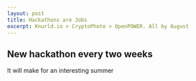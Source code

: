 ```yaml
---
layout: post
title: Hackathons are Jobs
excerpt: Knurld.io > CryptoPhoto > OpenPOWER. All by August
---
```


## New hackathon every two weeks

It will make for an interesting summer
